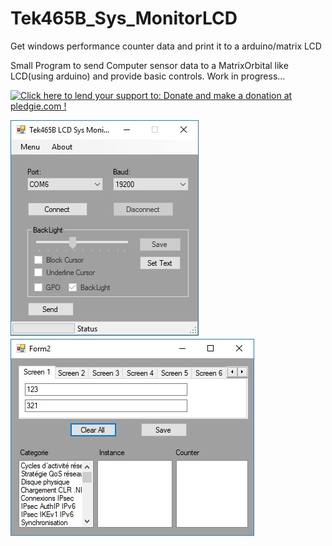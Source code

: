 # Tek465B_Sys_MonitorLCD
Get windows performance counter data and print it to a arduino/matrix LCD

Small Program to send Computer sensor data to a MatrixOrbital like LCD(using arduino) and provide basic controls.
Work in progress...


<a href='https://pledgie.com/campaigns/35234'><img alt='Click here to lend your support to: Donate and make a donation at pledgie.com !' src='https://pledgie.com/campaigns/35234.png?skin_name=chrome' border='0' ></a>


![AppImage1](https://github.com/Tek465B/Tek465B_Sys_MonitorLCD/blob/master/AppImage1.jpg)
![AppImage2](https://github.com/Tek465B/Tek465B_Sys_MonitorLCD/blob/master/AppImage2.jpg)
